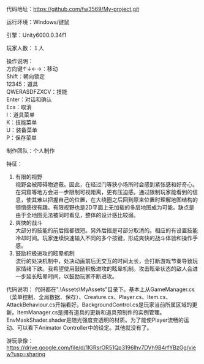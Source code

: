 代码地址：https://github.com/fw3569/My-project.git

运行环境：Windows/键鼠

引擎：Unity6000.0.34f1

玩家人数：１人

操作说明：  
方向键↑↓←→：移动  
Shift：朝向锁定  
12345：道具  
QWERASDFZXCV：技能  
Enter：对话和确认  
Ecs：取消  
I：道具菜单  
K：技能菜单  
U：装备菜单  
P：保存菜单

制作团队：个人制作

特征：
1. 有限的视野  
  视野会被障碍物遮蔽。因此，在经过门等狭小场所时会感到紧张感和好奇心。在洞窟等地方会进一步限制可视距离，更有压迫感。通过限制玩家能看到的信息，使其难以把握自己的位置，在大绕圈之后回到原来位置时理解地图结构的顿悟感很有趣。有限视野也是2D平面上无加载的多层地图成为可能。缺点是由于全地图无法被同时看见，整体的设计感比较弱。
2. 爽快的战斗  
  大部分的技能的前后摇都很短。另外后摇是可部分取消的。相应的有设置技能冷却时间。玩家连续快速输入不同的多个按键，形成爽快的战斗体验和操作手感。
3. 鼓励积极进攻的眩晕机制  
  流行的处决机制中，处决动画前后无交互的时间太长，会打断游戏节奏导致玩家情绪下跌。我希望使用鼓励积极进攻的眩晕机制。攻击眩晕状态的敌人会进一步延长眩晕时间，以鼓励玩家不断进攻。

代码说明：
代码都在".\Assets\MyAssets"目录下。基本上从GameManager.cs（菜单控制、全局数据、保存）、Creature.cs、Player.cs、Item.cs、AttackBehaviour.cs开始看好。BackgroundControl.cs是玩家当前所属区域的更新。ItemManager.cs是拥有道具的更新和道具预制件的实例管理。EnvMaskShader.shader是随光强度变透明的材质。为了能使Player流畅的运动、可以看下Animator Controller中的设定。其他就没有了。

游玩录像：
https://drive.google.com/file/d/1lGRsrOR51Qp3196lhv7DVh9B4rfYBzGg/view?usp=sharing
